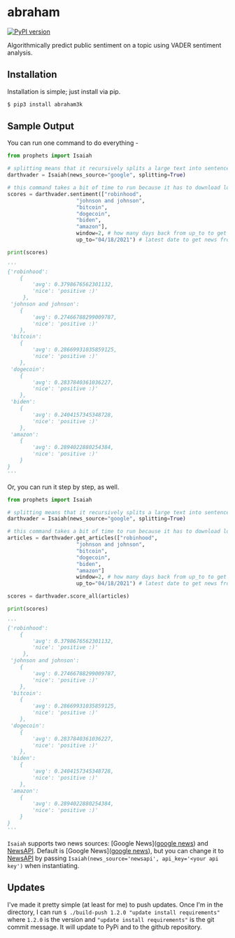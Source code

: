 # abraham

[![PyPI version](https://badge.fury.io/py/abraham3k.svg)](https://badge.fury.io/py/abraham3k)

Algorithmically predict public sentiment on a topic using VADER sentiment analysis.

## Installation

Installation is simple; just install via pip.

```bash
$ pip3 install abraham3k
```

## Sample Output

You can run one command to do everything -

```python
from prophets import Isaiah

# splitting means that it recursively splits a large text into sentences and analyzes each individually
darthvader = Isaiah(news_source="google", splitting=True) 

# this command takes a bit of time to run because it has to download lots of articles
scores = darthvader.sentiment(["robinhood", 
                      "johnson and johnson", 
                      "bitcoin", 
                      "dogecoin", 
                      "biden",  
                      "amazon"], 
                      window=2, # how many days back from up_to to get news from
                      up_to="04/18/2021") # latest date to get news from

print(scores)

'''
{'robinhood': 
    {
        'avg': 0.3798676562301132, 
        'nice': 'positive :)'
     },
 'johnson and johnson': 
    {
        'avg': 0.27466788299009787, 
        'nice': 'positive :)'
    },
 'bitcoin': 
    {
        'avg': 0.28669931035859125, 
        'nice': 'positive :)'
    },
 'dogecoin': 
    {
        'avg': 0.2837840361036227, 
        'nice': 'positive :)'
    },
 'biden': 
    {
        'avg': 0.2404157345348728, 
        'nice': 'positive :)'
    },
 'amazon': 
    {
        'avg': 0.2894022880254384, 
        'nice': 'positive :)'
    }
}
'''
```

Or, you can run it step by step, as well.

```python
from prophets import Isaiah

# splitting means that it recursively splits a large text into sentences and analyzes each individually
darthvader = Isaiah(news_source="google", splitting=True)

# this command takes a bit of time to run because it has to download lots of articles
articles = darthvader.get_articles(["robinhood", 
                      "johnson and johnson", 
                      "bitcoin", 
                      "dogecoin", 
                      "biden",  
                      "amazon"]
                      window=2, # how many days back from up_to to get news from
                      up_to="04/18/2021") # latest date to get news from

scores = darthvader.score_all(articles)

print(scores)

'''
{'robinhood': 
    {
        'avg': 0.3798676562301132, 
        'nice': 'positive :)'
     },
 'johnson and johnson': 
    {
        'avg': 0.27466788299009787, 
        'nice': 'positive :)'
    },
 'bitcoin': 
    {
        'avg': 0.28669931035859125, 
        'nice': 'positive :)'
    },
 'dogecoin': 
    {
        'avg': 0.2837840361036227, 
        'nice': 'positive :)'
    },
 'biden': 
    {
        'avg': 0.2404157345348728, 
        'nice': 'positive :)'
    },
 'amazon': 
    {
        'avg': 0.2894022880254384, 
        'nice': 'positive :)'
    }
}
'''
```

`Isaiah` supports two news sources: [Google News]([google news](https://news.google.com/)) and [NewsAPI](https://newsapi.org/). Default is [Google News]([google news](https://news.google.com/)), but you can change it to [NewsAPI](https://newsapi.org/) by passing `Isaiah(news_source='newsapi', api_key='<your api key')` when instantiating.

## Updates

I've made it pretty simple (at least for me) to push updates. Once I'm in the directory, I can run `$ ./build-push 1.2.0 "update install requirements"` where `1.2.0` is the version and `"update install requirements"` is the git commit message. It will update to PyPi and to the github repository.
